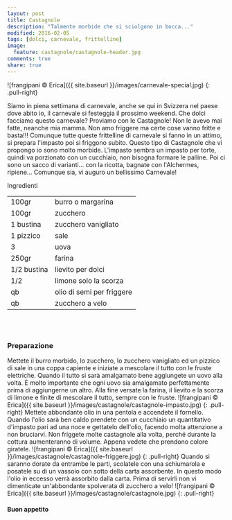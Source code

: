 ```yaml
---
layout: post
title: Castagnole
description: "Talmente morbide che si sciolgono in bocca..."
modified: 2016-02-05
tags: [dolci, carnevale, frittelline]
image:
  feature: castagnole/castagnole-header.jpg
comments: true
share: true
---
```


![frangipani © Erica]({{ site.baseurl }}/images/carnevale-special.jpg)
{: .pull-right}

Siamo in piena settimana di carnevale, anche se qui in Svizzera nel paese dove abito io, il carnevale si festeggia il prossimo weekend. Che dolci facciamo questo carnevale? Proviamo con le Castagnole! Non le avevo mai fatte, neanche mia mamma. Non amo friggere ma certe cose vanno fritte e basta!!! Comunque tutte queste frittelline di carnevale si fanno in un attimo, si prepara l'impasto poi si friggono subito. Questo tipo di Castagnole che vi propongo io sono molto morbide. L'impasto sembra un impasto per torte, quindi va porzionato con un cucchiaio, non bisogna formare le palline. Poi ci sono un sacco di varianti... con la ricotta, bagnate con l'Alchermes, ripiene... Comunque sia, vi auguro un bellissimo Carnevale!

<div class="ingredients">
  <div class="ingredients-title">Ingredienti</div>
  <table>
    <tbody>
      <tr>
        <td>100gr</td>
        <td>burro o margarina</td>
      </tr>
      <tr>
        <td>100gr</td>
        <td>zucchero</td>
      </tr>
      <tr>
        <td>1 bustina</td>
        <td>zucchero vanigliato</td>
      </tr>
      <tr>
        <td>1 pizzico</td>
        <td>sale</td>
      </tr>
      <tr>
        <td>3</td>
        <td>uova</td>
      </tr>
      <tr>
      	<td>250gr</td>
        <td>farina</td>
      </tr>
      <tr>
        <td>1/2 bustina</td>
        <td>lievito per dolci</td>
      </tr>
      <tr>
        <td>1/2</td>
        <td>limone solo la scorza</td>
      </tr>
      <tr>
        <td>qb</td>
        <td>olio di semi per friggere</td>
      </tr>
      <tr>
        <td>qb</td>
        <td>zucchero a velo</td>       
      </tr>
    </tbody>
  </table>
  <br></br>
</div>


<h3>
	<font color="grey">
		<i class="icon-cogs"></i>
	</font> Preparazione
</h3>

Mettete il burro morbido, lo zucchero, lo zucchero vanigliato ed un pizzico di sale in una coppa capiente e iniziate a mescolare il tutto con le fruste elettriche. Quando il tutto si sarà amalgamato bene aggiungete un uovo alla volta. È molto importante che ogni uovo sia amalgamato perfettamente prima di aggiungerne un altro. Alla fine versate la farina, il lievito e la scorza di limone e finite di mescolare il tutto, sempre con le fruste.
![frangipani © Erica]({{ site.baseurl }}/images/castagnole/castagnole-impasto.jpg)
{: .pull-right}
Mettete abbondante olio in una pentola e accendete il fornello. Quando l'olio sarà ben caldo prendete con un cucchiaio un quantitativo d'impasto pari ad una noce e gettatelo dell'olio, facendo molta attenzione a non bruciarvi. Non friggete molte castagnole alla volta, perché durante la cottura aumenteranno di volume. Appena vedete che prendono colore giratele.
![frangipani © Erica]({{ site.baseurl }}/images/castagnole/castagnole-friggere.jpg)
{: .pull-right}
Quando si saranno dorate da entrambe le parti, scolatele con una schiumarola e posatele su di un vassoio con sotto della carta assorbente. In questo modo l'olio in eccesso verrà assorbito dalla carta. Prima di servirli non vi dimenticate un'abbondante spolverata di zucchero a velo! 
![frangipani © Erica]({{ site.baseurl }}/images/castagnole/castagnole.jpg)
{: .pull-right}

<h4>Buon appetito
  <font color="red">
    <i class="icon-smile"></i>
  </font>
</h4>